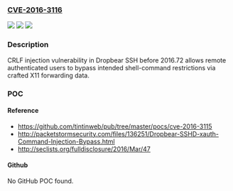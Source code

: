 ### [CVE-2016-3116](https://cve.mitre.org/cgi-bin/cvename.cgi?name=CVE-2016-3116)
![](https://img.shields.io/static/v1?label=Product&message=n%2Fa&color=blue)
![](https://img.shields.io/static/v1?label=Version&message=n%2Fa&color=blue)
![](https://img.shields.io/static/v1?label=Vulnerability&message=n%2Fa&color=brighgreen)

### Description

CRLF injection vulnerability in Dropbear SSH before 2016.72 allows remote authenticated users to bypass intended shell-command restrictions via crafted X11 forwarding data.

### POC

#### Reference
- https://github.com/tintinweb/pub/tree/master/pocs/cve-2016-3115
- http://packetstormsecurity.com/files/136251/Dropbear-SSHD-xauth-Command-Injection-Bypass.html
- http://seclists.org/fulldisclosure/2016/Mar/47

#### Github
No GitHub POC found.

